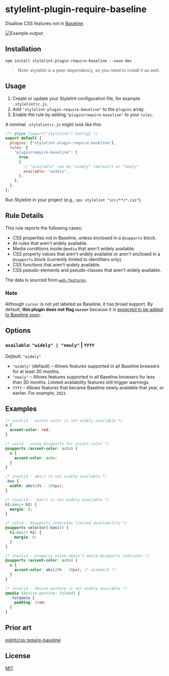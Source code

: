 # stylelint-plugin-require-baseline

Disallow CSS features not in [Baseline](https://web.dev/baseline).

![Example output](https://github.com/user-attachments/assets/8c66b5ce-ec20-4641-bec3-41b784244277)


## Installation

```shell
npm install stylelint-plugin-require-baseline --save-dev
```

> Note: stylelint is a peer dependency, so you need to install it as well.

## Usage

1. Create or update your Stylelint configuration file, for example `.stylelintrc.js`.
2. Add `"stylelint-plugin-require-baseline"` to the `plugins` array.
3. Enable the rule by adding `"plugin/require-baseline"` to your `rules`.

A minimal `.stylelintrc.js` might look like this:

```js
/** @type {import("stylelint").Config} */
export default {
  plugins: ["stylelint-plugin-require-baseline"],
  rules: {
    "plugin/require-baseline": [
      true,
      {
        // "available" can be "widely" (default) or "newly"
        available: "widely",
      },
    ],
  },
};
```

Run Stylelint in your project (e.g., `npx stylelint "src/**/*.css"`). 

## Rule Details

This rule reports the following cases:

- CSS properties not in Baseline, unless enclosed in a `@supports` block.  
- At-rules that aren't widely available.  
- Media conditions inside `@media` that aren't widely available.  
- CSS property values that aren't widely available or aren't enclosed in a `@supports` block (currently limited to identifiers only).  
- CSS functions that aren't widely available.  
- CSS pseudo-elements and pseudo-classes that aren't widely available.  

The data is sourced from [`web-features`](https://npmjs.com/package/web-features).  

### Note

Although `cursor` is not yet labeled as Baseline, it has broad support. By default, **this plugin does not flag `cursor`** because it is [expected to be added to Baseline soon](https://github.com/web-platform-dx/web-features/issues/1038).

## Options

### `available`: `"widely" | "newly"` | `YYYY`
_Default_: `"widely"`

- `"widely"` (default) – Allows features supported in all Baseline browsers for at least 30 months.  
- `"newly"` – Allows features supported in all Baseline browsers for less than 30 months. Limited availability features still trigger warnings.
- `YYYY` – Allows features that became Baseline newly available that year, or earlier. For example, `2023`.

## Examples

```css
/* invalid - accent-color is not widely available */
a {
  accent-color: red;
}

/* valid - using @supports for accent-color */
@supports (accent-color: auto) {
  a {
    accent-color: auto;
  }
}

/* invalid - abs() is not widely available */
.box {
  width: abs(20% - 100px);
}

/* invalid - :has() is not widely available */
h1:has(+ h2) {
  margin: 0;
}

/* valid - @supports indicates limited availability */
@supports selector(:has()) {
  h1:has(+ h2) {
    margin: 0;
  }
}

/* invalid - property value doesn't match @supports indicator */
@supports (accent-color: auto) {
  a {
    accent-color: abs(20% - 10px); /* mismatch */
  }
}

/* invalid - device-posture is not widely available */
@media (device-posture: folded) {
  .foldable {
    padding: 1rem;
  }
}
```

## Prior art

[eslint/css require-baseline](https://github.com/eslint/css/blob/main/docs/rules/require-baseline.md)

## License

[MIT](LICENSE)


